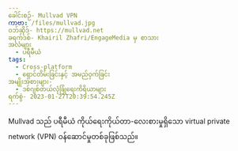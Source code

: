 ```yaml
---
ခေါင်းစဉ်- Mullvad VPN
ကာဗာ: /files/mullvad.jpg
ဝဘ်ဆိုဒ်- https://mullvad.net
ခရက်ဒစ်- Khairil Zhafri/EngageMedia မှ စာသား
အလံများ
  - ပရီမီယံ
tags:
  - Cross-platform
  - ရှောင်တိမ်းခြင်းနှင့် အမည်ဝှက်ခြင်း
အမျိုးအစားများ-
  - ဒစ်ဂျစ်တယ်လုံခြုံရေးကိရိယာများ
ရက်စွဲ- 2023-01-27T20:39:54.245Z
---
```

Mullvad သည် ပရီမီယံ ကိုယ်ရေးကိုယ်တာ-လေးစားမှုရှိသော virtual private network (VPN) ဝန်ဆောင်မှုတစ်ခုဖြစ်သည်။